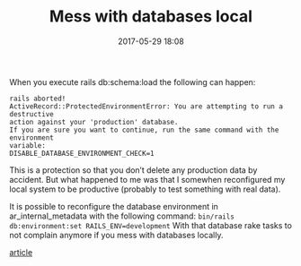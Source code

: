 ﻿---
layout: post
title: 'Mess with databases local'
date: 2017-05-29 18:08
comments: true
tags: [Postgres]
comments: true
share: true
---

When you execute rails db:schema:load the following can happen:

```
rails aborted!
ActiveRecord::ProtectedEnvironmentError: You are attempting to run a destructive
action against your 'production' database.
If you are sure you want to continue, run the same command with the environment
variable:
DISABLE_DATABASE_ENVIRONMENT_CHECK=1
```
This is a protection so that you don’t delete any production data by accident.
But what happened to me was that I somewhen reconfigured my local system
to be productive (probably to test something with real data).

It is possible to reconfigure the database environment in
ar_internal_metadata with the following command:
`bin/rails db:environment:set RAILS_ENV=development`
With that database rake tasks to not complain anymore if you mess with
databases locally.

[article](https://blog.schmijos.ch/2016/11/22/active-record-database-env-check/)





